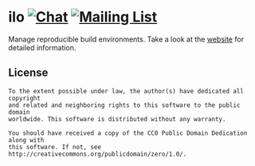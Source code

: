 # ilo [![Chat](https://img.shields.io/badge/matrix-%23ilo:matrix.org-brightgreen.svg?style=social&label=Matrix)](https://matrix.to/#ilo:matrix.org) [![Mailing List](https://img.shields.io/badge/email-ilo%40metio.groups.io%20-brightgreen.svg?style=social&label=Mail)](https://metio.groups.io/g/ilo/topics)

Manage reproducible build environments. Take a look at the [website](https://ilo.projects.metio.wtf/) for detailed information.

## License

```
To the extent possible under law, the author(s) have dedicated all copyright
and related and neighboring rights to this software to the public domain
worldwide. This software is distributed without any warranty.

You should have received a copy of the CC0 Public Domain Dedication along with
this software. If not, see http://creativecommons.org/publicdomain/zero/1.0/.
```
